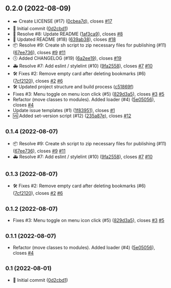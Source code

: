 ## 0.2.0 (2022-08-09)

* ✒️ Create LICENSE (#17) ([0cbea7d](https://github.com/zaksid/ext-duplicate-bookmarks-finder/commit/0cbea7d)), closes [#17](https://github.com/zaksid/ext-duplicate-bookmarks-finder/issues/17)
* 🎉 Initial commit ([0d2cbd1](https://github.com/zaksid/ext-duplicate-bookmarks-finder/commit/0d2cbd1))
* 📃 Resolve #8: Update README ([1af3ca9](https://github.com/zaksid/ext-duplicate-bookmarks-finder/commit/1af3ca9)), closes [#8](https://github.com/zaksid/ext-duplicate-bookmarks-finder/issues/8)
* 📃 Updated README (#18) ([639ab38](https://github.com/zaksid/ext-duplicate-bookmarks-finder/commit/639ab38)), closes [#18](https://github.com/zaksid/ext-duplicate-bookmarks-finder/issues/18)
* 📦 Resolve #9: Create sh script to zip necessary files for publishing (#11) ([67ee736](https://github.com/zaksid/ext-duplicate-bookmarks-finder/commit/67ee736)), closes [#9](https://github.com/zaksid/ext-duplicate-bookmarks-finder/issues/9) [#11](https://github.com/zaksid/ext-duplicate-bookmarks-finder/issues/11)
* 🕔 Added CHANGELOG (#19) ([6a2ee19](https://github.com/zaksid/ext-duplicate-bookmarks-finder/commit/6a2ee19)), closes [#19](https://github.com/zaksid/ext-duplicate-bookmarks-finder/issues/19)
* 🚑 Resolve #7: Add eslint / stylelint (#10) ([9fa2558](https://github.com/zaksid/ext-duplicate-bookmarks-finder/commit/9fa2558)), closes [#7](https://github.com/zaksid/ext-duplicate-bookmarks-finder/issues/7) [#10](https://github.com/zaksid/ext-duplicate-bookmarks-finder/issues/10)
* 🛠 Fixes #2: Remove empty card after deleting bookmarks (#6) ([7cf2120](https://github.com/zaksid/ext-duplicate-bookmarks-finder/commit/7cf2120)), closes [#2](https://github.com/zaksid/ext-duplicate-bookmarks-finder/issues/2) [#6](https://github.com/zaksid/ext-duplicate-bookmarks-finder/issues/6)
* 🛠 Updated project structure and build process ([c51869f](https://github.com/zaksid/ext-duplicate-bookmarks-finder/commit/c51869f))
* Fixes #3: Menu toggle on menu icon click (#5) ([829d3a5](https://github.com/zaksid/ext-duplicate-bookmarks-finder/commit/829d3a5)), closes [#3](https://github.com/zaksid/ext-duplicate-bookmarks-finder/issues/3) [#5](https://github.com/zaksid/ext-duplicate-bookmarks-finder/issues/5)
* Refactor (move classes to modules). Added loader (#4) ([5e05056](https://github.com/zaksid/ext-duplicate-bookmarks-finder/commit/5e05056)), closes [#4](https://github.com/zaksid/ext-duplicate-bookmarks-finder/issues/4)
* Update issue templates (#1) ([1f83951](https://github.com/zaksid/ext-duplicate-bookmarks-finder/commit/1f83951)), closes [#1](https://github.com/zaksid/ext-duplicate-bookmarks-finder/issues/1)
* 🆚 Added set-version script (#12) ([235a87e](https://github.com/zaksid/ext-duplicate-bookmarks-finder/commit/235a87e)), closes [#12](https://github.com/zaksid/ext-duplicate-bookmarks-finder/issues/12)



## <small>0.1.4 (2022-08-07)</small>
* 📦 Resolve #9: Create sh script to zip necessary files for publishing (#11) ([67ee736](https://github.com/zaksid/ext-duplicate-bookmarks-finder/commit/67ee736)), closes [#9](https://github.com/zaksid/ext-duplicate-bookmarks-finder/issues/9) [#11](https://github.com/zaksid/ext-duplicate-bookmarks-finder/issues/11)
* 🚑 Resolve #7: Add eslint / stylelint (#10) ([9fa2558](https://github.com/zaksid/ext-duplicate-bookmarks-finder/commit/9fa2558)), closes [#7](https://github.com/zaksid/ext-duplicate-bookmarks-finder/issues/7) [#10](https://github.com/zaksid/ext-duplicate-bookmarks-finder/issues/10)

## <small>0.1.3 (2022-08-07)</small>
* 🛠 Fixes #2: Remove empty card after deleting bookmarks (#6) ([7cf2120](https://github.com/zaksid/ext-duplicate-bookmarks-finder/commit/7cf2120)), closes [#2](https://github.com/zaksid/ext-duplicate-bookmarks-finder/issues/2) [#6](https://github.com/zaksid/ext-duplicate-bookmarks-finder/issues/6)

## <small>0.1.2 (2022-08-07)</small>
* Fixes #3: Menu toggle on menu icon click (#5) ([829d3a5](https://github.com/zaksid/ext-duplicate-bookmarks-finder/commit/829d3a5)), closes [#3](https://github.com/zaksid/ext-duplicate-bookmarks-finder/issues/3) [#5](https://github.com/zaksid/ext-duplicate-bookmarks-finder/issues/5)

## <small>0.1.1 (2022-08-07)</small>
* Refactor (move classes to modules). Added loader (#4) ([5e05056](https://github.com/zaksid/ext-duplicate-bookmarks-finder/commit/5e05056)), closes [#4](https://github.com/zaksid/ext-duplicate-bookmarks-finder/issues/4)

## <small>0.1 (2022-08-01)</small>
* 🎉 Initial commit ([0d2cbd1](https://github.com/zaksid/ext-duplicate-bookmarks-finder/commit/0d2cbd1))
